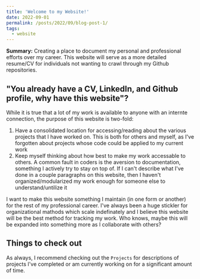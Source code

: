 ```yaml
---
title: 'Welcome to my Website!'
date: 2022-09-01
permalink: /posts/2022/09/blog-post-1/
tags:
  - website
---
```

**Summary:**
Creating a place to document my personal and professional efforts over my career. This website will serve as a more detailed resume/CV for individuals not wanting to crawl through my Github repositories.

## "You already have a CV, LinkedIn, and Github profile, why have this website"?
While it is true that a lot of my work is available to anyone with an internte connection, the purpose of this website is two-fold:
1. Have a consolidated location for accessing/reading about the various projects that I have worked on. This is both for others and myself, as I've forgotten about projects whose code could be applied to my current work
2. Keep myself thinking about how best to make my work accessable to others. A common fault in coders is the aversion to documentation, something I actively try to stay on top of. If I can't describe what I've done in a couple paragraphs on this website, then I haven't organized/modularized my work enough for someone else to understand/untilize it

I want to make this website something I maintain (in one form or another) for the rest of my professional career. I've always been a huge stickler for organizational mathods which scale indefinately and I believe this website will be the best method for tracking my work. Who knows, maybe this will be expanded into something more as I collaborate with others?

## Things to check out
As always, I recommend checking out the `Projects` for descriptions of projects I've completed or am currently working on for a significant amount of time.